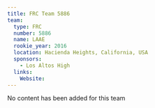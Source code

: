 ```yaml
---
title: FRC Team 5886
team:
  type: FRC
  number: 5886
  name: LAAE
  rookie_year: 2016
  location: Hacienda Heights, California, USA
  sponsors:
    - Los Altos High
  links:
    Website: 
---
```

No content has been added for this team